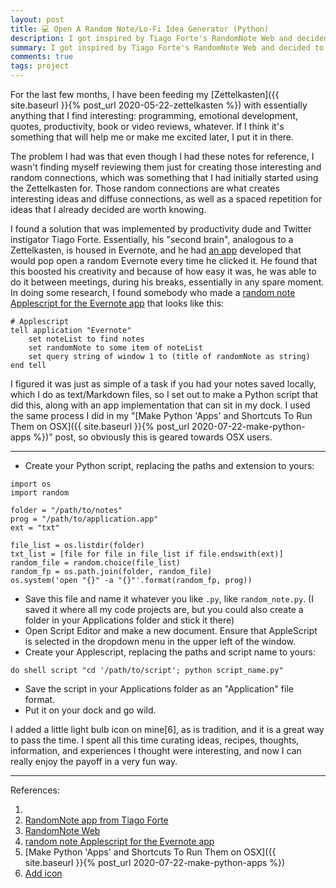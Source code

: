 ```yaml
---
layout: post
title: 💻 Open A Random Note/Lo-Fi Idea Generator (Python)
description: I got inspired by Tiago Forte's RandomNote Web and decided to make my own simple version using Python, Applescript, and nvALT, and it's easy to port.
summary: I got inspired by Tiago Forte's RandomNote Web and decided to make my own simple version using Python, Applescript (barely), and nvALT, and it's easy to port.
comments: true
tags: project
---
```


For the last few months, I have been feeding my [Zettelkasten]({{ site.baseurl }}{% post_url 2020-05-22-zettelkasten %}) with essentially anything that I find interesting: programming, emotional development, quotes, productivity, book or video reviews, whatever. If I think it's something that will help me or make me excited later, I put it in there. 

The problem I had was that even though I had these notes for reference, I wasn't finding myself reviewing them just for creating those interesting and random connections, which was something that I had initially started using the Zettelkasten for. Those random connections are what creates interesting ideas and diffuse connections, as well as a spaced repetition for ideas that I already decided are worth knowing. 

I found a solution that was implemented by productivity dude and Twitter instigator Tiago Forte. Essentially, his "second brain", analogous to a Zettelkasten, is housed in Evernote, and he had [an app]() developed that would pop open a random Evernote every time he clicked it. He found that this boosted his creativity and because of how easy it was, he was able to do it between meetings, during his breaks, essentially in any spare moment. In doing some research, I found somebody who made a [random note Applescript for the Evernote app]() that looks like this:

	# Applescript
	tell application "Evernote"
		set noteList to find notes
		set randomNote to some item of noteList
		set query string of window 1 to (title of randomNote as string)
	end tell

I figured it was just as simple of a task if you had your notes saved locally, which I do as text/Markdown files, so I set out to make a Python script that did this, along with an app implementation that can sit in my dock. I used the same process I did in my "[Make Python 'Apps' and Shortcuts To Run Them on OSX]({{ site.baseurl }}{% post_url 2020-07-22-make-python-apps %})" post, so obviously this is geared towards OSX users. 

---

* Create your Python script, replacing the paths and extension to yours:

```
import os
import random

folder = "/path/to/notes"
prog = "/path/to/application.app"
ext = "txt"

file_list = os.listdir(folder)
txt_list = [file for file in file_list if file.endswith(ext)]
random_file = random.choice(file_list)
random_fp = os.path.join(folder, random_file)
os.system('open "{}" -a "{}"'.format(random_fp, prog))
```

* Save this file and name it whatever you like `.py`, like `random_note.py`. (I saved it where all my code projects are, but you could also create a folder in your Applications folder and stick it there)
* Open Script Editor and make a new document. Ensure that AppleScript is selected in the dropdown menu in the upper left of the window.
* Create your Applescript, replacing the paths and script name to yours:

`do shell script "cd '/path/to/script'; python script_name.py"`

* Save the script in your Applications folder as an "Application" file format.
* Put it on your dock and go wild.

I added a little light bulb icon on mine[6], as is tradition, and it is a great way to pass the time. I spent all this time curating ideas, recipes, thoughts, information, and experiences I thought were interesting, and now I can really enjoy the payoff in a very fun way.

---
References:

1. []()
2. [RandomNote app from Tiago Forte]()
3. [RandomNote Web]()
4. [random note Applescript for the Evernote app]()
5. [Make Python 'Apps' and Shortcuts To Run Them on OSX]({{ site.baseurl }}{% post_url 2020-07-22-make-python-apps %})
6. [Add icon]()
